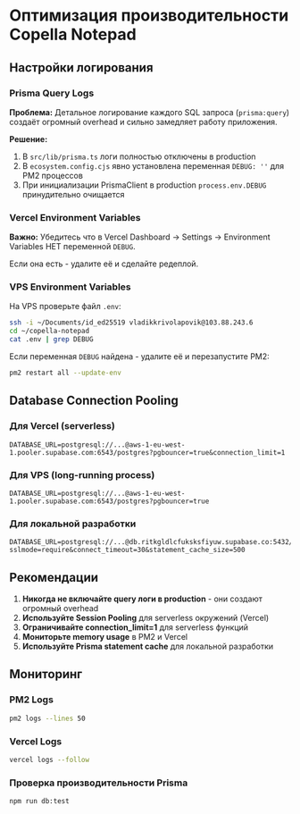 # Оптимизация производительности Copella Notepad

## Настройки логирования

### Prisma Query Logs

**Проблема:** Детальное логирование каждого SQL запроса (`prisma:query`) создаёт огромный overhead и сильно замедляет работу приложения.

**Решение:**
1. В `src/lib/prisma.ts` логи полностью отключены в production
2. В `ecosystem.config.cjs` явно установлена переменная `DEBUG: ''` для PM2 процессов
3. При инициализации PrismaClient в production `process.env.DEBUG` принудительно очищается

### Vercel Environment Variables

**Важно:** Убедитесь что в Vercel Dashboard → Settings → Environment Variables НЕТ переменной `DEBUG`.

Если она есть - удалите её и сделайте редеплой.

### VPS Environment Variables

На VPS проверьте файл `.env`:
```bash
ssh -i ~/Documents/id_ed25519 vladikkrivolapovik@103.88.243.6
cd ~/copella-notepad
cat .env | grep DEBUG
```

Если переменная `DEBUG` найдена - удалите её и перезапустите PM2:
```bash
pm2 restart all --update-env
```

## Database Connection Pooling

### Для Vercel (serverless)
```
DATABASE_URL=postgresql://...@aws-1-eu-west-1.pooler.supabase.com:6543/postgres?pgbouncer=true&connection_limit=1
```

### Для VPS (long-running process)
```
DATABASE_URL=postgresql://...@aws-1-eu-west-1.pooler.supabase.com:6543/postgres?pgbouncer=true
```

### Для локальной разработки
```
DATABASE_URL=postgresql://...@db.ritkgldlcfuksksfiyuw.supabase.co:5432/postgres?sslmode=require&connect_timeout=30&statement_cache_size=500
```

## Рекомендации

1. **Никогда не включайте query логи в production** - они создают огромный overhead
2. **Используйте Session Pooling** для serverless окружений (Vercel)
3. **Ограничивайте connection_limit=1** для serverless функций
4. **Мониторьте memory usage** в PM2 и Vercel
5. **Используйте Prisma statement cache** для локальной разработки

## Мониторинг

### PM2 Logs
```bash
pm2 logs --lines 50
```

### Vercel Logs
```bash
vercel logs --follow
```

### Проверка производительности Prisma
```bash
npm run db:test
```

